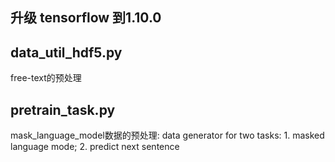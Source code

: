 ## 升级 tensorflow 到1.10.0

## data_util_hdf5.py
   free-text的预处理

## pretrain_task.py

   mask_language_model数据的预处理: data generator for two tasks: 1. masked language mode; 2. predict next sentence